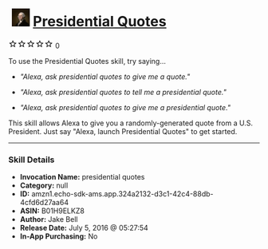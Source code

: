 # &nbsp;<img src="skill_icon" alt="Presidential Quotes icon" width="36"> [Presidential Quotes](http://alexa.amazon.com/#skills/amzn1.echo-sdk-ams.app.324a2132-d3c1-42c4-88db-4cfd6d27aa64)
![0 stars](../../images/ic_star_border_black_18dp_1x.png)![0 stars](../../images/ic_star_border_black_18dp_1x.png)![0 stars](../../images/ic_star_border_black_18dp_1x.png)![0 stars](../../images/ic_star_border_black_18dp_1x.png)![0 stars](../../images/ic_star_border_black_18dp_1x.png) 0

To use the Presidential Quotes skill, try saying...

* *"Alexa, ask presidential quotes to give me a quote."*

* *"Alexa, ask presidential quotes to tell me a presidential quote."*

* *"Alexa, ask presidential quotes to give me a presidential quote."*

This skill allows Alexa to give you a randomly-generated quote from a U.S. President. Just say "Alexa, launch Presidential Quotes" to get started.

***

### Skill Details

* **Invocation Name:** presidential quotes
* **Category:** null
* **ID:** amzn1.echo-sdk-ams.app.324a2132-d3c1-42c4-88db-4cfd6d27aa64
* **ASIN:** B01H9ELKZ8
* **Author:** Jake Bell
* **Release Date:** July 5, 2016 @ 05:27:54
* **In-App Purchasing:** No
